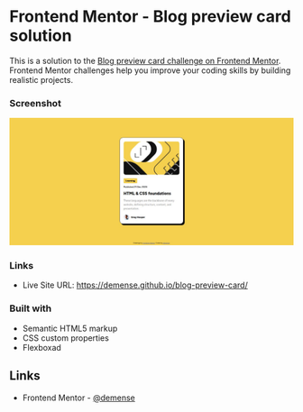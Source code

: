 # Frontend Mentor - Blog preview card solution

This is a solution to the [Blog preview card challenge on Frontend Mentor](https://www.frontendmentor.io/challenges/blog-preview-card-ckPaj01IcS). Frontend Mentor challenges help you improve your coding skills by building realistic projects. 

### Screenshot

![](./2024-06-22%2018.06.21%20127.0.0.1%205b7bb7032cda.jpg)

### Links

- Live Site URL: https://demense.github.io/blog-preview-card/

### Built with

- Semantic HTML5 markup
- CSS custom properties
- Flexboxad

## Links

- Frontend Mentor - [@demense](https://www.frontendmentor.io/profile/demense)
